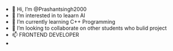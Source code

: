 - 👋 Hi, I’m @Prashantsingh2000
- 👀 I’m interested in  to leaarn AI
- 🌱 I’m currently learning C++ Programming
- 💞️ I’m looking to collaborate on other students who bulid project
- 📫 FRONTEND DEVELOPER
- 

<!---
Prashantsingh2000/Prashantsingh2000 is a ✨ special ✨ repository because its `README.md` (this file) appears on your GitHub profile.
You can click the Preview link to take a look at your changes.
--->
